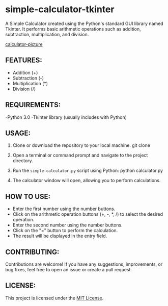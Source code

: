 # simple-calculator-tkinter
A Simple Calculator created using the Python's standard GUI library named Tkinter. It performs basic arithmetic operations such as addition, subtraction, multiplication, and division.

[calculator-picture](simple-calculator.png)

## FEATURES:
-  Addition (+)
- Subtraction (-)
- Multiplication (*)
- Division (/)

## REQUIREMENTS:
-Python 3.0
-Tkinter library (usually includes with Python)

## USAGE:
1. Clone or download the repository to your local machine.
    git clone <repository-url>
3. Open a terminal or command prompt and navigate to the project directory.
4. Run the `simple-calculator.py` script using Python:
    python calculator.py

5. The calculator window will open, allowing you to perform calculations.

## HOW TO USE:
- Enter the first number using the number buttons.
- Click on the arithmetic operation buttons (+, -, *, /) to select the desired operation.
- Enter the second number using the number buttons.
- Click on the "=" button to perform the calculation.
- The result will be displayed in the entry field.

## CONTRIBUTING:
Contributions are welcome! If you have any suggestions, improvements, or bug fixes, feel free to open an issue or create a pull request.

## LICENSE:
This project is licensed under the [MIT License](LICENSE).
